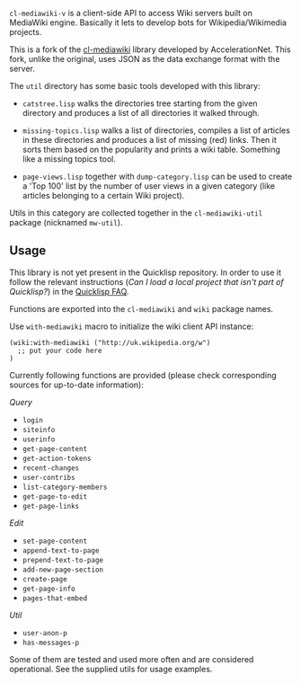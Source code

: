 `cl-mediawiki-v` is a client-side API to access Wiki servers built on MediaWiki engine. Basically it lets to develop bots for Wikipedia/Wikimedia projects.

This is a fork of the [cl-mediawiki](https://github.com/AccelerationNet/cl-mediawiki) library developed by AccelerationNet. This fork, unlike the original, uses JSON as the data exchange format with the server.

The `util` directory has some basic tools developed with this library:

* `catstree.lisp` walks the directories tree starting from the given
  directory and produces a list of all directories it walked through.

* `missing-topics.lisp` walks a list of directories, compiles a list
  of articles in these directories and produces a list of missing
  (red) links. Then it sorts them based on the popularity and prints a
  wiki table. Something like a missing topics tool.

* `page-views.lisp` together with `dump-category.lisp` can be used to
  create a 'Top 100' list by the number of user views in a given
  category (like articles belonging to a certain Wiki project).

Utils in this category are collected together in the
`cl-mediawiki-util` package (nicknamed `mw-util`).

## Usage

This library is not yet present in the Quicklisp repository. In order to use it follow the relevant instructions (*Can I load a local project that isn't part of Quicklisp?*) in the [Quicklisp FAQ](http://www.quicklisp.org/beta/faq.html).

Functions are exported into the `cl-mediawiki` and `wiki` package names.

Use `with-mediawiki` macro to initialize the wiki client API instance:

    (wiki:with-mediawiki ("http://uk.wikipedia.org/w")
      ;; put your code here
    )

Currently following functions are provided (please check corresponding sources for up-to-date information):

*Query*

* `login`
* `siteinfo`
* `userinfo`
* `get-page-content`
* `get-action-tokens`
* `recent-changes`
* `user-contribs`
* `list-category-members`
* `get-page-to-edit`
* `get-page-links`

*Edit*

* `set-page-content`
* `append-text-to-page`
* `prepend-text-to-page`
* `add-new-page-section`
* `create-page`
* `get-page-info`
* `pages-that-embed`

*Util*

* `user-anon-p`
* `has-messages-p`

Some of them are tested and used more often and are considered operational. See the supplied utils for usage examples.